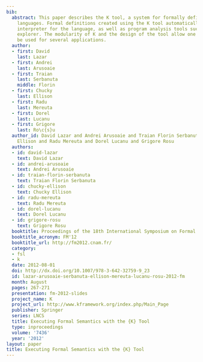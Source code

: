```yaml
---
bib:
  abstract: This paper describes the K tool, a system for formally defining programming
    languages. Formal definitions created using the K tool automatically yield an
    interpreter for the language, as well as program analysis tools such as a state-space
    explorer. The modularity of K and the design of the tool allow one semantics to
    be used for several applications.
  author:
  - first: David
    last: Lazar
  - first: Andrei
    last: Arusoaie
  - first: Traian
    last: Serbanuta
    middle: Florin
  - first: Chucky
    last: Ellison
  - first: Radu
    last: Mereuta
  - first: Dorel
    last: Lucanu
  - first: Grigore
    last: Ro\c{s}u
  author_id: David Lazar and Andrei Arusoaie and Traian Florin Serbanuta and Chucky
    Ellison and Radu Mereuta and Dorel Lucanu and Grigore Rosu
  authors:
  - id: david-lazar
    text: David Lazar
  - id: andrei-arusoaie
    text: Andrei Arusoaie
  - id: traian-florin-serbanuta
    text: Traian Florin Serbanuta
  - id: chucky-ellison
    text: Chucky Ellison
  - id: radu-mereuta
    text: Radu Mereuta
  - id: dorel-lucanu
    text: Dorel Lucanu
  - id: grigore-rosu
    text: Grigore Rosu
  booktitle: Proceedings of the 18th International Symposium on Formal Methods (FM'12)
  booktitle_acronym: FM'12
  booktitle_url: http://fm2012.cnam.fr/
  category:
  - fsl
  - k
  date: 2012-08-01
  doi: http://dx.doi.org/10.1007/978-3-642-32759-9_23
  id: lazar-arusoaie-serbanuta-ellison-mereuta-lucanu-rosu-2012-fm
  month: August
  pages: 267-271
  presentation: fm-2012-slides
  project_name: K
  project_url: http://www.kframework.org/index.php/Main_Page
  publisher: Springer
  series: LNCS
  title: Executing Formal Semantics with the {K} Tool
  type: inproceedings
  volume: '7436'
  year: '2012'
layout: paper
title: Executing Formal Semantics with the {K} Tool
---
```

